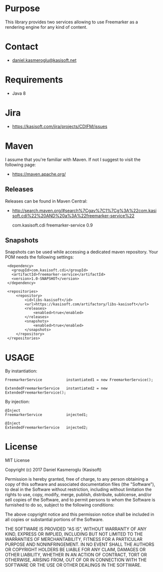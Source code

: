 Purpose
=======

This library provides two services allowing to use Freemarker as a rendering engine for any kind
of content.


Contact
=======

* daniel.kasmeroglu@kasisoft.net


Requirements
============

 * Java 8


Jira
====

* https://kasisoft.com/jira/projects/CDIFM/issues


Maven
=====

I assume that you're familiar with Maven. If not I suggest to visit the following page:

* https://maven.apache.org/


Releases
--------

Releases can be found in Maven Central:

* http://search.maven.org/#search%7Cgav%7C1%7Cg%3A%22com.kasisoft.cdi%22%20AND%20a%3A%22freemarker-service%22

     <dependency>
         <groupId>com.kasisoft.cdi</groupId>
        <artifactId>freemarker-service</artifactId>
        <version>0.9</version>
     </dependency>

Snapshots
---------

Snapshots can be used while accessing a dedicated maven repository. Your POM needs the following settings:

     <dependency>
       <groupId>com.kasisoft.cdi</groupId>
       <artifactId>freemarker-service</artifactId>
       <version>1.0-SNAPSHOT</version>
     </dependency>
     
     <repositories>
         <repository>
             <id>libs-kasisoft</id>
             <url>https://kasisoft.com/artifactory/libs-kasisoft</url>
             <releases>
                 <enabled>true</enabled>
             </releases>
             <snapshots>
                 <enabled>true</enabled>
             </snapshots>
         </repository>
     </repositories>
     
     
USAGE
=====

By instantiation:


    FreemarkerService           instantiated1 = new FreemarkerService();
    
    ExtendedFreemarkerService   instantiated2 = new ExtendedFreemarkerService();
    
By injection:

    @Inject
    FreemarkerService           injected1;
    
    @Inject
    ExtendedFreemarkerService   injected2;



License
=======

MIT License

Copyright (c) 2017 Daniel Kasmeroglu (Kasisoft)

Permission is hereby granted, free of charge, to any person obtaining a copy
of this software and associated documentation files (the "Software"), to deal
in the Software without restriction, including without limitation the rights
to use, copy, modify, merge, publish, distribute, sublicense, and/or sell
copies of the Software, and to permit persons to whom the Software is
furnished to do so, subject to the following conditions:

The above copyright notice and this permission notice shall be included in all
copies or substantial portions of the Software.

THE SOFTWARE IS PROVIDED "AS IS", WITHOUT WARRANTY OF ANY KIND, EXPRESS OR
IMPLIED, INCLUDING BUT NOT LIMITED TO THE WARRANTIES OF MERCHANTABILITY,
FITNESS FOR A PARTICULAR PURPOSE AND NONINFRINGEMENT. IN NO EVENT SHALL THE
AUTHORS OR COPYRIGHT HOLDERS BE LIABLE FOR ANY CLAIM, DAMAGES OR OTHER
LIABILITY, WHETHER IN AN ACTION OF CONTRACT, TORT OR OTHERWISE, ARISING FROM,
OUT OF OR IN CONNECTION WITH THE SOFTWARE OR THE USE OR OTHER DEALINGS IN THE
SOFTWARE.
